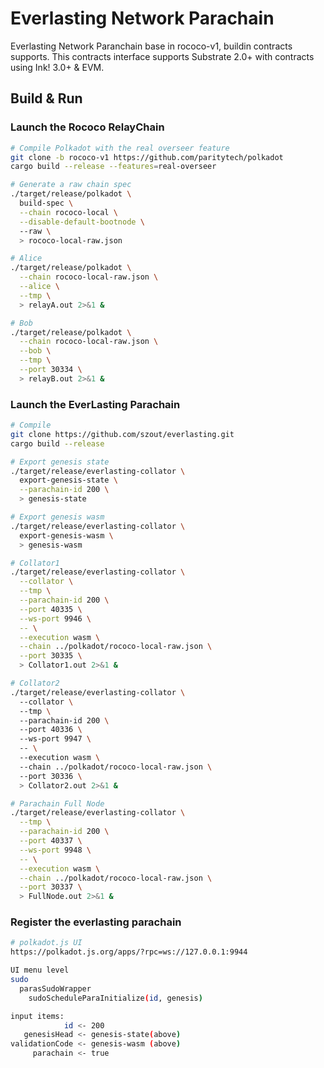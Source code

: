 # Everlasting Network Parachain
  Everlasting Network Paranchain base in rococo-v1, buildin contracts supports. 
This contracts interface supports Substrate 2.0+ with contracts using Ink! 3.0+ & EVM.

## Build & Run

### Launch the Rococo RelayChain

```bash
# Compile Polkadot with the real overseer feature
git clone -b rococo-v1 https://github.com/paritytech/polkadot
cargo build --release --features=real-overseer

# Generate a raw chain spec
./target/release/polkadot \
  build-spec \
  --chain rococo-local \
  --disable-default-bootnode \ 
  --raw \
  > rococo-local-raw.json

# Alice
./target/release/polkadot \
  --chain rococo-local-raw.json \
  --alice \
  --tmp \
  > relayA.out 2>&1 &

# Bob
./target/release/polkadot \
  --chain rococo-local-raw.json \
  --bob \
  --tmp \
  --port 30334 \
  > relayB.out 2>&1 &
```

### Launch the EverLasting Parachain

```bash
# Compile
git clone https://github.com/szout/everlasting.git
cargo build --release

# Export genesis state
./target/release/everlasting-collator \
  export-genesis-state \
  --parachain-id 200 \
  > genesis-state

# Export genesis wasm
./target/release/everlasting-collator \
  export-genesis-wasm \
  > genesis-wasm

# Collator1
./target/release/everlasting-collator \
  --collator \
  --tmp \
  --parachain-id 200 \
  --port 40335 \
  --ws-port 9946 \
  -- \
  --execution wasm \
  --chain ../polkadot/rococo-local-raw.json \
  --port 30335 \
  > Collator1.out 2>&1 &

# Collator2
./target/release/everlasting-collator \ 
  --collator \  
  --tmp \ 
  --parachain-id 200 \ 
  --port 40336 \ 
  --ws-port 9947 \ 
  -- \ 
  --execution wasm \ 
  --chain ../polkadot/rococo-local-raw.json \ 
  --port 30336 \ 
  > Collator2.out 2>&1 &

# Parachain Full Node
./target/release/everlasting-collator \
  --tmp \
  --parachain-id 200 \
  --port 40337 \
  --ws-port 9948 \
  -- \
  --execution wasm \
  --chain ../polkadot/rococo-local-raw.json \
  --port 30337 \
  > FullNode.out 2>&1 &
```
### Register the everlasting parachain
```bash
# polkadot.js UI 
https://polkadot.js.org/apps/?rpc=ws://127.0.0.1:9944

UI menu level
sudo
  parasSudoWrapper
    sudoScheduleParaInitialize(id, genesis)

input items:
            id <- 200
   genesisHead <- genesis-state(above)
validationCode <- genesis-wasm (above)
     parachain <- true
```
